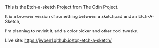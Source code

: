 This is the Etch-a-sketch Project from The Odin Project.


It is a browser version of something between a sketchpad and an Etch-A-Sketch, 


I'm planning to revisit it, add a color picker and other cool tweaks.

Live site: https://jwben1.github.io/top-etch-a-sketch/
